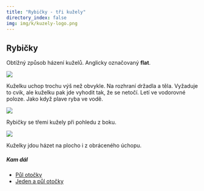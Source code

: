 ```yaml
---
title: "Rybičky - tři kužely"
directory_index: false
img: img/k/kuzely-logo.png
---
```


## Rybičky


Obtížný způsob házení kuželů. Anglicky označovaný <strong>flat</strong>.

![](img/r/rybickaa.png)

Kuželku uchop trochu výš než obvykle. Na rozhraní držadla a těla. Vyžaduje to cvik, ale kuželku pak jde vyhodit tak, že se netočí. Letí ve vodorovné poloze. Jako když plave ryba ve vodě.

![](img/r/rybickab.png)

Rybičky se třemi kužely při pohledu z boku.

![](img/r/rybickac.png)

Kuželky jdou házet na plocho i z obráceného úchopu.



##### Kam dál

- [Půl otočky](/kuzely/3/pul-otocky.html "Kuželky nemusíš chytat jen za držadlo")
- [Jeden a půl otočky](/kuzely/3/jeden-a-pul-otocky.html "Obtížnější trik se třemi kužely")
